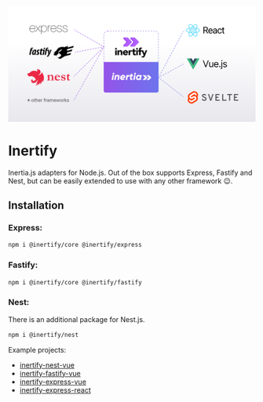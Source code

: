 ![Alt text](assets/poster.svg 'Inertify')

# Inertify

Inertia.js adapters for Node.js. Out of the box supports Express, Fastify and Nest, but can be easily extended to use with any other framework 😉.

## Installation

### Express:

```bash
npm i @inertify/core @inertify/express
```

### Fastify:

```bash
npm i @inertify/core @inertify/fastify
```

### Nest:

There is an additional package for Nest.js.

```bash
npm i @inertify/nest
```

Example projects:

- [inertify-nest-vue](https://github.com/enkot/inertify-nest-vue)
- [inertify-fastify-vue](https://github.com/enkot/inertify-fastify-vue)
- [inertify-express-vue](https://github.com/enkot/inertify-express-vue)
- [inertify-express-react](https://github.com/enkot/inertify-express-react)
